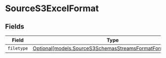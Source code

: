 # SourceS3ExcelFormat


## Fields

| Field                                                                                                                    | Type                                                                                                                     | Required                                                                                                                 | Description                                                                                                              |
| ------------------------------------------------------------------------------------------------------------------------ | ------------------------------------------------------------------------------------------------------------------------ | ------------------------------------------------------------------------------------------------------------------------ | ------------------------------------------------------------------------------------------------------------------------ |
| `filetype`                                                                                                               | [Optional[models.SourceS3SchemasStreamsFormatFormat6Filetype]](../models/sources3schemasstreamsformatformat6filetype.md) | :heavy_minus_sign:                                                                                                       | N/A                                                                                                                      |